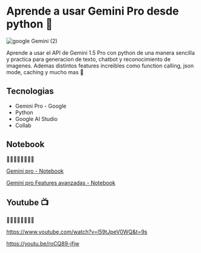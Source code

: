 # Aprende a usar Gemini Pro desde python 🤖
![google Gemini (2)](https://github.com/user-attachments/assets/f9d331b0-6e29-450b-9da6-8e3a1594e82c)

Aprende a usar el API de Gemini 1.5 Pro con python de una manera sencilla y practica para generacion de texto, chatbot y reconocimiento de imagenes.
Ademas distintos features increibles como function calling, json mode, caching y mucho mas 🚀

## Tecnologias

- Gemini Pro - Google
- Python
- Google AI Studio
- Collab

## Notebook
🔽🔽🔽🔽🔽🔽🔽🔽 

[Gemini pro - Notebook](Gemini_pro.ipynb)

[Gemini pro Features avanzadas - Notebook](Gemini-API-Features.ipynb)


## Youtube 📺
🔽🔽🔽🔽🔽🔽🔽🔽 

https://www.youtube.com/watch?v=l59tJpeV0WQ&t=9s

https://youtu.be/roCQ89-jfjw
